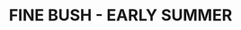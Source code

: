 ---
title: "FINE BUSH - EARLY SUMMER"
price: "TBA"
desc: "Opis nije dostupan"
img_path: "/assets/img/A.MIG-8381.jpg"
brand: AMMO
available: true
cat: "dioramas"
subcat: "FINE BUSHES "
subsubcat: "SS"
---